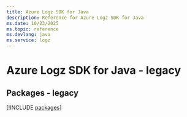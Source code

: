 ```yaml
---
title: Azure Logz SDK for Java
description: Reference for Azure Logz SDK for Java
ms.date: 10/23/2025
ms.topic: reference
ms.devlang: java
ms.service: logz
---
```

# Azure Logz SDK for Java - legacy
## Packages - legacy
[!INCLUDE [packages](logz-index.md)]